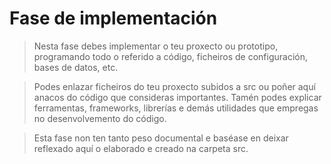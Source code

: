# Fase de implementación

> Nesta fase debes implementar o teu proxecto ou prototipo, programando todo o referido a código, ficheiros de configuración, bases de datos, etc.

> Podes enlazar ficheiros do teu proxecto subidos a src ou poñer aquí anacos do código que consideras importantes. Tamén podes explicar ferramentas, frameworks, librerías e demás utilidades que empregas no desenvolvemento do código.

> Esta fase non ten tanto peso documental e baséase en deixar reflexado aquí o elaborado e creado na carpeta src.